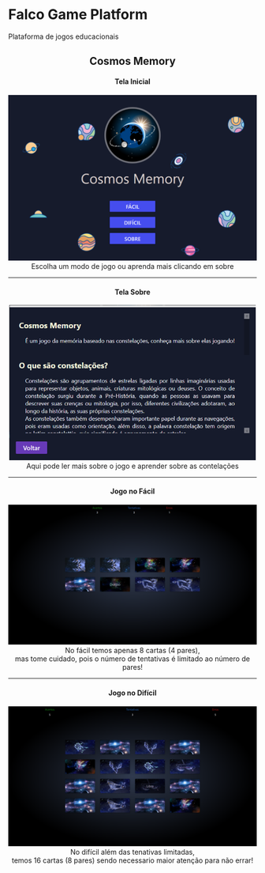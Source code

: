 # Falco Game Platform
Plataforma de jogos educacionais

<h2 align="center">Cosmos Memory</h2>

<h4 align="center">Tela Inicial</h4>
<p align="center">
   <img src="Game-Platform/Assets/Screens/InitView.png" width="600">
   <br>Escolha um modo de jogo ou aprenda mais clicando em sobre
</p>  

***

<h4 align="center">Tela Sobre</h4>
<p align="center">
   <img src="Game-Platform/Assets/Screens/AboutPage.png" width="500">
   <br>Aqui pode ler mais sobre o jogo e aprender sobre as contelações
</p>  

***

<h4 align="center">Jogo no Fácil</h4>
<p align="center">
   <img src="Game-Platform/Assets/Screens/EasyGame.png">
    <br>No fácil temos apenas 8 cartas (4 pares),
    <br>mas tome cuidado, pois o número de tentativas é limitado ao número de pares!
</p>  

***

<h4 align="center">Jogo no Difícil</h4>
<p align="center">
   <img src="Game-Platform/Assets/Screens/HardGame.png">
   <br>No difícil além das tenativas limitadas,
   <br>temos 16 cartas (8 pares) sendo necessario maior atenção para não errar!
</p>  
